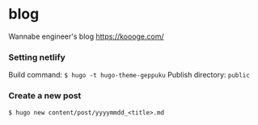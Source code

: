 # blog
Wannabe engineer's blog https://koooge.com/

### Setting netlify
Build command: `$ hugo -t hugo-theme-geppuku`
Publish directory: `public`

### Create a new post
```
$ hugo new content/post/yyyymmdd_<title>.md
```